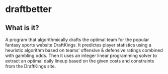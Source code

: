 # draftbetter
## What is it?
A program that algorithmically drafts the optimal team for the popular fantasy sports website DraftKings. It predictes player statistics using a heuristic algorithm based on teams’ offensive & defensive ratings combined with gambling odds. Then it uses an integer linear programming solver to extract an optimal daily lineup based on the given costs and constraints from the DraftKings site.
